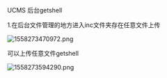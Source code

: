 UCMS 后台getshell

1.在后台文件管理的地方进入inc文件夹存在任意文件上传

![1558273470972.png](https://i.loli.net/2019/05/19/5ce15f371564338681.png)

可以上传任意文件getshell

![1558273594290.png](https://i.loli.net/2019/05/19/5ce15f388b10499122.png)




  